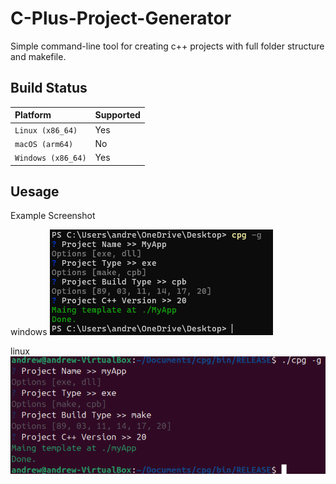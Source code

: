 # C-Plus-Project-Generator
Simple command-line tool for creating c++ projects with full folder structure and makefile.

## Build Status
| Platform           | Supported |
| :----------------- | :-------- |
| `Linux (x86_64)`   | Yes       |
| `macOS (arm64)`    | No        |
| `Windows (x86_64)` | Yes       |

## Uesage
Example Screenshot

windows
![Screenshot](assets/screenshotWindows.png)

linux
![Screenshot](assets/screenshotLinux.png)

